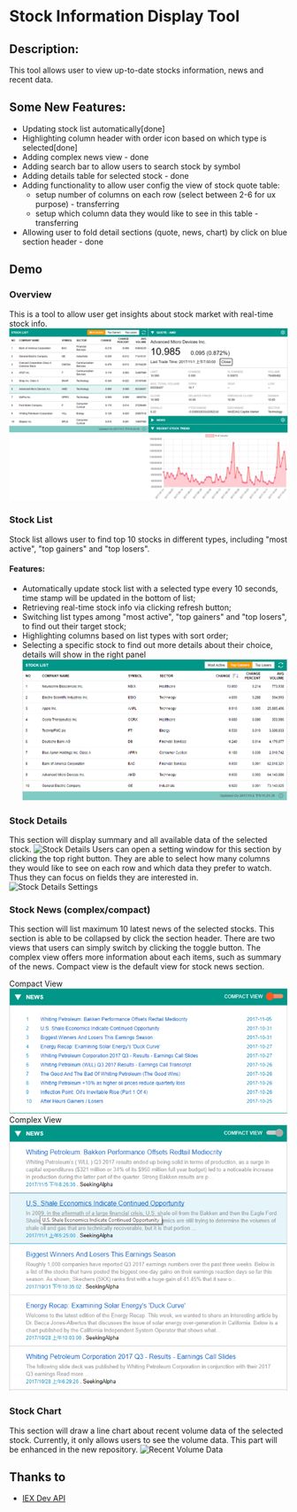 # Stock Information Display Tool

## Description:
This tool allows user to view up-to-date stocks information, news and recent data.

## Some New Features:
- Updating stock list automatically[done]
- Highlighting column header with order icon based on which type is selected[done]
- Adding complex news view - done
- Adding search bar to allow users to search stock by symbol
- Adding details table for selected stock - done
- Adding functionality to allow user config the view of stock quote table:
    - setup number of columns on each row (select between 2-6 for ux purpose) - transferring
    - setup which column data they would like to see in this table - transferring
- Allowing user to fold detail sections (quote, news, chart) by click on blue section header - done

## Demo
### Overview
This is a tool to allow user get insights about stock market with real-time stock info.
![Overview](./demo/overview.png)

### Stock List
Stock list allows user to find top 10 stocks in different types, including "most active", "top gainers" and "top losers".
#### Features:
- Automatically update stock list with a selected type every 10 seconds, time stamp will be updated in the bottom of list;
- Retrieving real-time stock info via clicking refresh button;
- Switching list types among "most active", "top gainers" and "top losers", to find out their target stock;
- Highlighting columns based on list types with sort order;
- Selecting a specific stock to find out more details about their choice, details will show in the right panel
![Stock List Table](./demo/stock_list_table.PNG)

### Stock Details
This section will display summary and all available data of the selected stock.
![Stock Details](./stock-details.PNG)
Users can open a setting window for this section by clicking the top right button. They are able to select how many columns they would like to see on each row and which data they prefer to watch. Thus they can focus on fields they are interested in.
![Stock Details Settings](./stock-details-settings.PNG)

### Stock News (complex/compact)
This section will list maximum 10 latest news of the selected stocks. This section is able to be collapsed by click the section header.
There are two views that users can simply switch by clicking the toggle button. The complex view offers more information about each items, such as summary of the news.
Compact view is the default view for stock news section.

Compact View
![News With Compact View](./demo/stock-news-simple-view.PNG)
Complex View
![News With Complex View](./demo/stock-news-complex-view.PNG)

### Stock Chart
This section will draw a line chart about recent volume data of the selected stock. Currently, it only allows users to see the volume data. This part will be enhanced in the new repository.
![Recent Volume Data](./stock-chart.PNG)

## Thanks to
- [IEX Dev API](https://iextrading.com)
